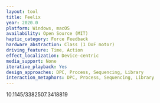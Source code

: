 ```yaml
---
layout: tool
title: Feelix
year: 2020.0
platform: Windows, macOS
availability: Open Source (MIT)
haptic_category: Force Feedback
hardware_abstraction: Class (1 DoF motor)
driving_feature: Time, Action
effect_localization: Device-centric
media_support: None
iterative_playback: Yes
design_approaches: DPC, Process, Sequencing, Library
interaction_metaphors: DPC, Process, Sequencing, Library
---
```

10.1145/3382507.3418819
